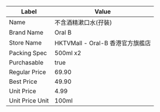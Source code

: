 | Label           | Value                     |
| --------------- | ------------------------- |
| Name            | 不含酒精漱口水(孖裝)               |
| Brand Name      | Oral B                    |
| Store Name      | HKTVMall - Oral-B 香港官方旗艦店 |
| Packing Spec    | 500ml x2                  |
| Purchasable     | true                      |
| Regular Price   | 69.90                     |
| Best Price      | 49.90                     |
| Unit Price      | 4.99                      |
| Unit Price Unit | 100ml                     |
